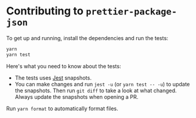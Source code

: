 # Contributing to `prettier-package-json`

To get up and running, install the dependencies and run the tests:

```sh
yarn
yarn test
```

Here's what you need to know about the tests:

* The tests uses [Jest](https://facebook.github.io/jest/) snapshots.
* You can make changes and run `jest -u` (or `yarn test -- -u`) to update the
  snapshots. Then run `git diff` to take a look at what changed. Always update
  the snapshots when opening a PR.

Run `yarn format` to automatically format files.
